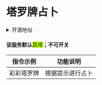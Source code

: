# 塔罗牌占卜

<details>

<summary>开源地址</summary>

[https://github.com/lolifish/destiny\_tarrot-CQnonebot](https://github.com/lolifish/destiny\_tarrot-CQnonebot)

基于开源内容进行修改

</details>

#### 该服务默认<mark style="color:green;">启用</mark>；不可开关

| 指令示例  | 功能说明     |
| ----- | -------- |
| 彩彩塔罗牌 | 根据提示进行占卜 |
